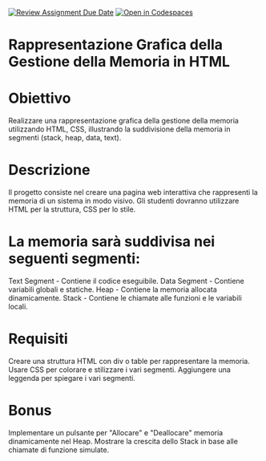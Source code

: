 [![Review Assignment Due Date](https://classroom.github.com/assets/deadline-readme-button-22041afd0340ce965d47ae6ef1cefeee28c7c493a6346c4f15d667ab976d596c.svg)](https://classroom.github.com/a/g6jzcZqC)
[![Open in Codespaces](https://classroom.github.com/assets/launch-codespace-2972f46106e565e64193e422d61a12cf1da4916b45550586e14ef0a7c637dd04.svg)](https://classroom.github.com/open-in-codespaces?assignment_repo_id=18610046)
# Rappresentazione Grafica della Gestione della Memoria in HTML

# Obiettivo
Realizzare una rappresentazione grafica della gestione della
memoria utilizzando HTML, CSS, illustrando la suddivisione
della memoria in segmenti (stack, heap, data, text).


# Descrizione
Il progetto consiste nel creare una pagina web
interattiva che rappresenti la memoria di un sistema in modo visivo. Gli
studenti dovranno utilizzare HTML per la struttura, CSS per lo stile.


# La memoria sarà suddivisa nei seguenti segmenti:

Text Segment - Contiene il codice eseguibile.
Data Segment - Contiene variabili globali e statiche.
Heap - Contiene la memoria allocata dinamicamente.
Stack - Contiene le chiamate alle funzioni e le variabili locali.


# Requisiti

Creare una struttura HTML con div o table per rappresentare la memoria.
Usare CSS per colorare e stilizzare i vari segmenti.
Aggiungere una leggenda per spiegare i vari segmenti.


# Bonus
Implementare un pulsante per "Allocare" e "Deallocare" memoria dinamicamente nel Heap.
Mostrare la crescita dello Stack in base alle chiamate di funzione simulate.
